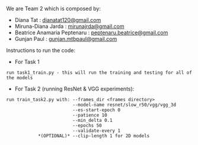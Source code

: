 We are Team 2 which is composed by:
- Diana Tat : dianatat120@gmail.com
- Miruna-Diana Jarda : mirunajrda@gmail.com
- Beatrice Anamaria Peptenaru : peptenaru.beatrice@gmail.com 
- Gunjan Paul : gunjan.mtbpaul@gmail.com

Instructions to run the code:

* For Task 1
```
run task1_train.py - this will run the training and testing for all of the models
```
* For Task 2 (running ResNet & VGG experiments):
```
run train_task2.py with: --frames_dir <frames directory>
                         --model-name resnet/slow_r50/vgg/vgg_3d
                         --es-start-epoch 0
                         --patience 10
                         --min_delta 0.1
                         --epochs 50
                         --validate-every 1 
            *(OPTIONAL)* --clip-length 1 for 2D models
```
